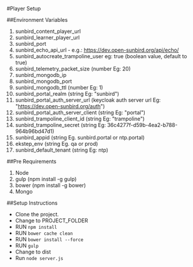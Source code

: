 #Player  Setup


##Environment Variables

1. sunbird_content_player_url
2. sunbird_learner_player_url
3. sunbird_port
4. sunbird_echo_api_url - e.g.: https://dev.open-sunbird.org/api/echo/
5. sunbird_autocreate_trampoline_user eg: true (boolean value, default to true)
6. sunbird_telemetry_packet_size (number Eg: 20)
7. sunbird_mongodb_ip
8. sunbird_mongodb_port
9. sunbird_mongodb_ttl  (number Eg: 1)
10. sunbird_portal_realm (string Eg: "sunbird") 
11. sunbird_portal_auth_server_url (keycloak auth server url Eg: "https://dev.open-sunbird.org/auth")
12. sunbird_portal_auth_server_client (string Eg: "portal")
13. sunbird_trampoline_client_id (string Eg: "trampoline")
14. sunbird_trampoline_secret (string Eg: 36c4277f-d59b-4ea2-b788-964b96bd47d1)
15. sunbird_appid (string Eg. sunbird.portal or ntp.portal)
16. ekstep_env (string Eg. qa or prod)
17. sunbird_default_tenant (string Eg: ntp)

##Pre Requirements

1. Node
2. gulp (npm install -g gulp)
3. bower (npm install -g bower)
4. Mongo



##Setup Instructions


* Clone the project.
* Change to PROJECT_FOLDER
* RUN `npm install`
* RUN `bower cache clean`
* RUN `bower install --force`
* RUN `gulp`
* Change to dist
* Run `node server.js`




